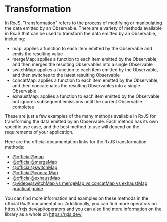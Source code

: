 # Transformation

In RxJS, "transformation" refers to the process of modifying or manipulating the data emitted by an Observable. There are a variety of methods available in RxJS that can be used to transform the data emitted by an Observable, including:

- map: applies a function to each item emitted by the Observable and emits the resulting value
- mergeMap: applies a function to each item emitted by the Observable, and then merges the resulting Observables into a single Observable
- switchMap: applies a function to each item emitted by the Observable, and then switches to the latest resulting Observable
- concatMap: applies a function to each item emitted by the Observable, and then concatenates the resulting Observables into a single Observable
- exhaustMap: applies a function to each item emitted by the Observable, but ignores subsequent emissions until the current Observable completes

These are just a few examples of the many methods available in RxJS for transforming the data emitted by an Observable. Each method has its own specific use case, and the best method to use will depend on the requirements of your application.

Here are the official documentation links for the RxJS transformation methods:

- [@official@map](https://rxjs.dev/api/operators/map)
- [@official@mergeMap](https://rxjs.dev/api/operators/mergeMap)
- [@official@switchMap](https://rxjs.dev/api/operators/switchMap)
- [@official@concatMap](https://rxjs.dev/api/operators/concatMap)
- [@official@exhaustMap](https://rxjs.dev/api/operators/exhaustMap)
- [@video@switchMap vs mergeMap vs concatMap vs exhaustMap practical guide](https://youtu.be/40pC5wHowWw)

You can find more information and examples on these methods in the official RxJS documentation. Additionally, you can find more operators on https://rxjs.dev/api/operators and you can also find more information on the library as a whole on https://rxjs.dev/
